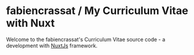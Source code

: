 # fabiencrassat / My Curriculum Vitae with Nuxt

Welcome to the fabiencrassat's Curriculum Vitae source code - a development with [NuxtJs][1] framework.

[1]: https://nuxtjs.org/
